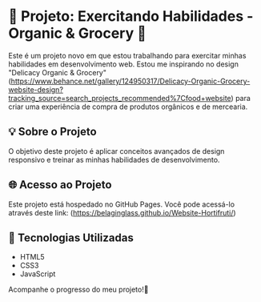 # 🌿 Projeto: Exercitando Habilidades - Organic & Grocery 🍅

Este é um projeto novo em que estou trabalhando para exercitar minhas habilidades em desenvolvimento web. Estou me inspirando no design "Delicacy Organic & Grocery" (https://www.behance.net/gallery/124950317/Delicacy-Organic-Grocery-website-design?tracking_source=search_projects_recommended%7Cfood+website) para criar uma experiência de compra de produtos orgânicos e de mercearia.

## 💡 Sobre o Projeto

O objetivo deste projeto é aplicar conceitos avançados de design responsivo e treinar as minhas habilidades de desenvolvimento.

## 🌐 Acesso ao Projeto

Este projeto está hospedado no GitHub Pages. Você pode acessá-lo através deste link: (https://belaginglass.github.io/Website-Hortifruti/)

## 🚀 Tecnologias Utilizadas

- HTML5
- CSS3 
- JavaScript 

Acompanhe o progresso do meu projeto!🌱
